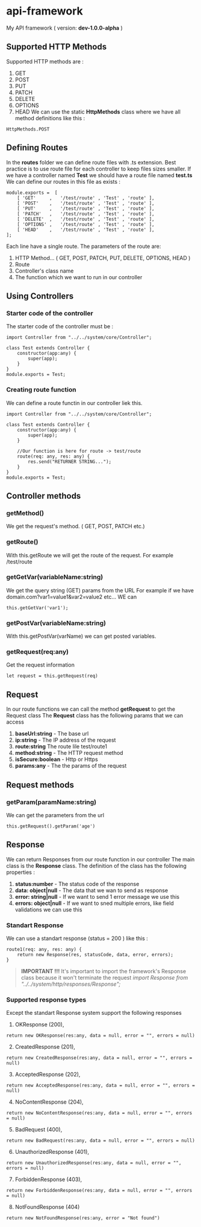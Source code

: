 # api-framework
My API framework ( version: **dev-1.0.0-alpha** )

## Supported HTTP Methods
Supported HTTP methods are :
1. GET
2. POST
3. PUT
4. PATCH
5. DELETE
6. OPTIONS
7. HEAD
We can use the static **HttpMethods** class where we have all method definitions like this :
```
HttpMethods.POST
```

## Defining Routes
In the **routes** folder we can define route files with .ts extension. 
Best practice is to use route file for each controller to keep files sizes smaller.
If we have a controller named **Test** we should have a route file named **test.ts**
We can define our routes in this file as exists :
```
module.exports =  [
	[ 'GET'     ,   '/test/route' , 'Test' , 'route' ],	
	[ 'POST'    ,   '/test/route' , 'Test' , 'route' ],	
	[ 'PUT'     ,   '/test/route' , 'Test' , 'route' ],	
	[ 'PATCH'   ,   '/test/route' , 'Test' , 'route' ],	
	[ 'DELETE'  ,   '/test/route' , 'Test' , 'route' ],	
	[ 'OPTIONS' ,   '/test/route' , 'Test' , 'route' ],	
	[ 'HEAD'    ,   '/test/route' , 'Test' , 'route' ],	
];
```
Each line have a single route. The parameters of the route are:

1. HTTP Method... ( GET, POST, PATCH, PUT, DELETE, OPTIONS, HEAD )
2. Route
3. Controller's class name
4. The function which we want to run in our controller

## Using Controllers
### Starter code of the controller
The starter code of the controller must be :
```
import Controller from "../../system/core/Controller";

class Test extends Controller {
	constructor(app:any) {
		super(app);
	}
}
module.exports = Test;
```
### Creating route function
We can define a route functin in our controller liek this.
```
import Controller from "../../system/core/Controller";

class Test extends Controller {
    constructor(app:any) {
	    super(app);
	}

	//Our function is here for route -> test/route
	route(req: any, res: any) {		
		res.send("RETURNER STRING...");
	}
}
module.exports = Test;
```
## Controller methods
### getMethod()
We get the request's method. ( GET, POST, PATCH etc.)

### getRoute()
With this.getRoute we will get the route of the request. For example /test/route

### getGetVar(variableName:string)
We get the query string (GET) params from the URL 
For example if we have domain.com?var1=value1&var2=value2 etc...
WE can
```
this.getGetVar('var1');
```

### getPostVar(variableName:string)
With this.getPostVar(varName) we can get posted variables.

### getRequest(req:any)
Get the request information
```
let request = this.getRequest(req)
```

## Request
In our route functions we can call the method **getRequest** to get the Request class
The **Request** class has the following params that we can access

1. **baseUrl:string** - The base url
2. **ip:string** - The IP address of the request
3. **route:string** The route lile test/route1
4. **method:string** - The HTTP request method
5. **isSecure:boolean** - Http or Https
6. **params:any** - The the params of the request

## Request methods

### getParam(paramName:string)
We can get the parameters from the url
```
this.getRequest().getParam('age')
```

## Response
We can return Responses from our route function in our controller
The main class is the **Response** class. The definition of the class has the following properties :
1. **status:number** - The status code of the response
1. **data: object|null** - The data that we wan to send as response
1. **error: string|null** - If we want to send 1 error message we use this
1. **errors: object|null** - If we want to sned multiple errors, like field validations we can use this

### Standart Response 
We can use a standart response (status = 200 ) like this :
```
route1(req: any, res: any) {              
    return new Response(res, statusCode, data, error, errors);
}
```
> **IMPORTANT !!!** It's important to import the framework's Response class because it won't terminate the request
> *import Response from "../../system/http/responses/Response";*

### Supported response types
Except the standart Response system support the following responses 
1. OKResponse (200),
```
return new OKResponse(res:any, data = null, error = "", errors = null)
```
2. CreatedResponse (201),
```
return new CreatedResponse(res:any, data = null, error = "", errors = null)
``` 
3. AcceptedResponse (202), 
```
return new AcceptedResponse(res:any, data = null, error = "", errors = null)
```
4. NoContentResponse (204),
```
return new NoContentResponse(res:any, data = null, error = "", errors = null)
```
5. BadRequest (400),
```
return new BadRequest(res:any, data = null, error = "", errors = null)
```
6. UnauthorizedResponse (401),
```
return new UnauthorizedResponse(res:any, data = null, error = "", errors = null)
```
7. ForbiddenResponse (403),
```
return new ForbiddenResponse(res:any, data = null, error = "", errors = null)
```
8. NotFoundResponse (404)
```
return new NotFoundResponse(res:any, error = "Not found")
```

